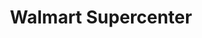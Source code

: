---
title: "Walmart Supercenter"
url: /midland/walmart-supercenter-north-midland-drive/
shop: supermarket
---